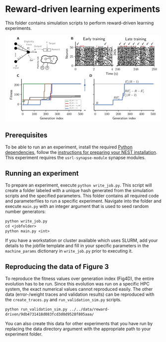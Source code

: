 # Reward-driven learning experiments

This folder contains simulation scripts to perform reward-driven learning experiments.

<div style="text-align:center"><img src="../../figures/Fig3_reward_driven_original.png" alt="Fig.3: reward-driven learning" width="600"/></div>

## Prerequisites

To be able to run an an experiment, install the required [Python dependencies](https://github.com/Happy-Algorithms-League/e2l-cgp-snn#prepare-your-python-environment), follow the [instructions for preparing your NEST installation](https://github.com/Happy-Algorithms-League/e2l-cgp-snn#prepare-your-nest-installation). This experiment requires the `usrl-synapse-module` synapse modules.

## Running an experiment

To prepare an experiment, execute `python write_job.py`. This script will create a folder labeled with a unique hash generated from the simulation scripts and the specified parameters. This folder contains all required code and parameterfiles to run a specific experiment. Navigate into the folder and execute `main.py` with an integer argument that is used to seed random number generators:

```shell script
python write_job.py
cd <jobfolder>
python main.py <int>
```

If you have a workstation or cluster available which uses SLURM, add your details to the jobfile template and fill in your specific parameters in the `machine_params` dictionary in `write_job.py` prior to executing it.

## Reproducing the data of Figure 3

To reproduce the fitness values over generation index (Fig4D), the entire evolution has to be run. Since this evolution was run on a specific HPC system, the exact numerical values cannot reproduced easily. The other data (error-/weight traces and validation results) can be reproduced with the `create_traces.py` and `run_validation_sim.py` scripts.

```shell script
python run_validation_sim.py ../../data/reward-driven/9db4731418d083fcd3d0d9528f805aaa/
```

You can also create this data for other experiments that you have run by replacing the data directory argument with the appropriate path to your experiment folder.
